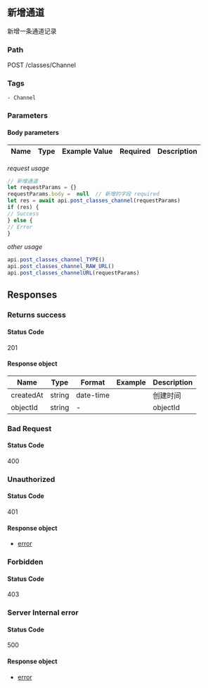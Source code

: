 ## 新增通道

新增一条通道记录
### Path
POST /classes/Channel

### Tags
    - Channel
### Parameters


#### Body parameters

| Name | Type | Example Value | Required | Description |
| ---- | ---- | ------------- | -------- | ----------- |
*request usage*
```javascript
// 新增通道
let requestParams = {}
requestParams.body =  null  // 新增的字段 required
let res = await api.post_classes_channel(requestParams)
if (res) {
// Success
} else {
// Error
}
```
*other usage*
```javascript
api.post_classes_channel_TYPE()
api.post_classes_channel_RAW_URL()
api.post_classes_channelURL(requestParams)
```

## Responses
### Returns success

#### Status Code
201


#### Response object
| Name | Type | Format | Example | Description |
| ---- | ---- | ------ | ------- | ----------- |
| createdAt | string |  date-time  |  | 创建时间 |
| objectId | string |  -  |  | objectId |

### Bad Request

#### Status Code
400



### Unauthorized

#### Status Code
401


#### Response object
* [error](../models/error.md)

### Forbidden

#### Status Code
403



### Server Internal error

#### Status Code
500


#### Response object
* [error](../models/error.md)

